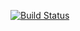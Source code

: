 [![Build Status](https://travis-ci.org/joemccann/dillinger.svg?branch=master)](https://travis-ci.org/joemccann/dillinger)